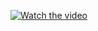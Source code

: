 [![Watch the video](https://img.youtube.com/vi/_5tFXJQIzi4/0.jpg)]([https://www.youtube.com/watch?v=_5tFXJQIzi4](https://youtu.be/MLjy0dxocfc?si=iui4nFUu5yMvumYb))
